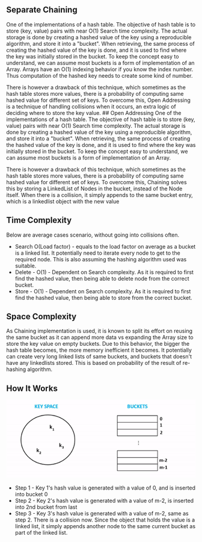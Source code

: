 ## Separate Chaining

One of the implementations of a hash table. The objective of hash table
is to store (key, value) pairs with near O(1) Search time complexity.
The actual storage is done by creating a hashed value of the key using a
reproducible algorithm, and store it into a "bucket". When retrieving,
the same process of creating the hashed value of the key is done, and it
is used to find where the key was initially stored in the bucket. To
keep the concept easy to understand, we can assume most buckets is a
form of implementation of an Array. Arrays have an O(1) indexing
behavior if you know the index number. Thus computation of the hashed
key needs to create some kind of number.

There is however a drawback of this technique, which sometimes as the
hash table stores more values, there is a probability of computing same
hashed value for different set of keys. To overcome this, Open
Addressing is a technique of handling collisions when it occurs, an
extra logic of deciding where to store the key value. ## Open Addressing
One of the implementations of a hash table. The objective of hash table is to store (key, value) pairs with near
O(1) Search time complexity. The actual storage is done by creating a hashed value of the key using a reproducible algorithm,
and store it into a "bucket". When retrieving, the same process of creating the hashed value of the key is done, and it is used
to find where the key was initially stored in the bucket. To keep the concept easy to understand, we can assume most buckets
is a form of implementation of an Array.

There is however a drawback of this technique, which sometimes as the hash table stores more values, there is a probability of
computing same hashed value for different set of keys. To overcome this, Chaining solves this by storing a LinkedList of Nodes in the bucket,
instead of the Node itself. When there is a collision, it simply appends
to the same bucket entry, which is a linkedlist object with the new
value

## Time Complexity

Below are average cases scenario, without going into collisions often.
- Search O(Load factor) - equals to the load factor on average as a bucket is a linked
  list. It potentially need to iterate every node to get to the required
  node. This is also assuming the hashing algorithm used was suitable.
- Delete - O(1) - Dependent on Search complexity. As it is required to
  first find the hashed value, then being able to delete node from the correct
  bucket.
- Store - O(1) - Dependent on Search complexity. As it is required to
  first find the hashed value, then being able to store from the correct
  bucket.

## Space Complexity

As Chaining implementation is used, it is known to split its effort on reusing the same bucket as it can append
more data vs expanding the Array size to store the key value on empty buckets. Due to this behavior, the bigger
the hash table becomes, the more memory inefficient it becomes. It potentially can create very long linked lists of same buckets, and
buckets that doesn't have any linkedlists stored. This is based on probability of the result of re-hashing algorithm.

## How It Works

![chaining](./assets/chaining.gif)
- Step 1 - Key 1's hash value is generated with a value of 0, and is
  inserted into bucket 0
- Step 2 - Key 2's hash value is generated with a value of m-2, is
  inserted into 2nd bucket from last
- Step 3 - Key 3's hash value is generated with a value of m-2, same as
  step 2. There is a collision now. Since the object that holds the
  value is a linked list, it simply appends another node to the same
  current bucket as part of the linked list.


